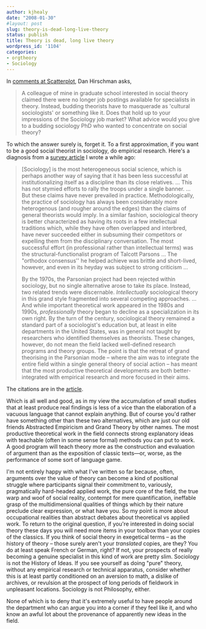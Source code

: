 ```yaml
---
author: kjhealy
date: "2008-01-30"
#layout: post
slug: theory-is-dead-long-live-theory
status: publish
title: Theory is dead, long live theory
wordpress_id: '1104'
categories:
- orgtheory
- Sociology
---
```


In [comments at Scatterplot](http://scatter.wordpress.com/2008/01/29/what-ever-happened-to/#comment-1640), Dan Hirschman asks,

> A colleague of mine in graduate school interested in social theory claimed there were no longer job postings available for specialists in theory. Instead, budding theorists have to masquerade as 'cultural sociologists' or something like it. Does that hold up to your impressions of the Sociology job market? What advice would you give to a budding sociology PhD who wanted to concentrate on social theory?

To which the answer surely is, forget it. To a first approximation, if you want to be a good social theorist in sociology, do empirical research. Here's a diagnosis from a [survey article](http://www.kieranhealy.org/files/drafts/sociology.pdf) I wrote a while ago:

> [Sociology] is the most heterogeneous social science, which is perhaps another way of saying that it has been less successful at institutionalizing itself as a discipline than its close relatives. ... This has not stymied efforts to rally the troops under a single banner. ... But these claims have never prevailed in practice. Methodologically, the practice of sociology has always been considerably more heterogenous (and rougher around the edges) than the claims of general theorists would imply. In a similar fashion, sociological theory is better characterized as having its roots in a few intellectual traditions which, while they have often overlapped and interbred, have never succeeded either in subsuming their competitors or expelling them from the disciplinary conversation. The most successful effort (in professional rather than intellectual terms) was the structural-functionalist program of Talcott Parsons … The "orthodox consensus'' he helped achieve was brittle and short-lived, however, and even in its heyday was subject to strong criticism …
>
> By the 1970s, the Parsonian project had been rejected within sociology, but no single alternative arose to take its place. Instead, two related trends were discernable. *Intellectually* sociological theory in this grand style fragmented into several competing approaches. ... And while important theoretical work appeared in the 1980s and 1990s, *professionally* theory began to decline as a specialization in its own right. By the turn of the century, sociological theory remained a standard part of a sociologist's education but, at least in elite departments in the United States, was in general not taught by researchers who identified themselves as theorists. These changes, however, do not mean the field lacked well-defined research programs and theory groups. The point is that the retreat of grand theorising in the Parsonian mode – where the aim was to integrate the entire field within a single general theory of social action – has meant that the most productive theoretical developments are both better-integrated with empirical research and more focused in their aims.

The citations are in the [article](http://www.kieranhealy.org/files/drafts/sociology.pdf).

Which is all well and good, as in my view the accumulation of small studies that at least produce real findings is less of a vice than the elaboration of a vacuous language that cannot explain anything. But of course you'd rather have something other than these two alternatives, which are just our old friends Abstracted Empiricism and Grand Theory by other names. The most productive theoretical work in the field connects strong explanatory ideas with teachable (often in some sense formal) methods you can put to work. A good program will teach theory more as the construction and evaluation of argument than as the exposition of classic texts—or, worse, as the performance of some sort of language game.

I'm not entirely happy with what I've written so far because, often, arguments over the value of theory can become a kind of positional struggle where participants signal their commitment to, variously, pragmatically hard-headed applied work, the pure core of the field, the true warp and woof of social reality, contempt for mere quantification, ineffable grasp of the multidimensional qualities of things which by their nature preclude clear expression, or what have you. So my point is more about occupational realities than abstract debates about theoretical vs applied work. To return to the original question, if you're interested in doing social theory these days you will need more items in your toolbox than your copies of the classics. If you think of social theory in exegetical terms – as the history of theory – those surely aren't your *translated* copies, are they? You do at least speak French or German, right? If not, your prospects of really becoming a genuine specialist in this kind of work are pretty slim. Sociology is not the History of Ideas. If you see yourself as doing "pure" theory, without any empirical research or technical apparatus, consider whether this is at least partly conditioned on an aversion to math, a dislike of archives, or revulsion at the prospect of long periods of fieldwork in unpleasant locations. Sociology is not Philosophy, either.

None of which is to deny that it's extremely useful to have people around the department who can argue you into a corner if they feel like it, and who know an awful lot about the provenance of apparently new ideas in the field.
